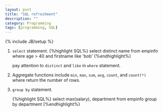 ```yaml
---
layout: post
title: "SQL refreshment"
description: ""
category: Programming 
tags: [programming, SQL]
---
```

{% include JB/setup %}


1. `select` statement.
   {%highlight SQL%}
   select distinct name
   from empinfo
   where age > 40 and firstname like 'bob'
   {%endhighlight%}

   pay attention to `distinct` and `like` in `where` statement.

1. Aggregate functions include `min`, `max`, `sum`, `avg`, `count`, and `count(*)` where return the number of rows.

1. `group by` statement.

   {%highlight SQL%}
   select max(salary), department
   from empinfo
   group by department
   {%endhighlight%} 
